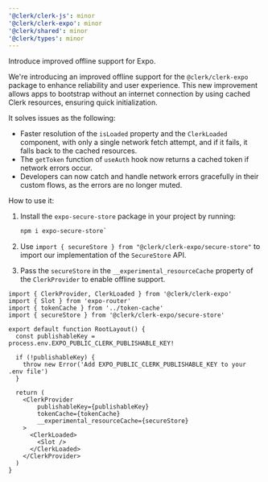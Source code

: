 ```yaml
---
'@clerk/clerk-js': minor
'@clerk/clerk-expo': minor
'@clerk/shared': minor
'@clerk/types': minor
---
```


Introduce improved offline support for Expo.

We're introducing an improved offline support for the `@clerk/clerk-expo` package to enhance reliability and user experience. This new improvement allows apps to bootstrap without an internet connection by using cached Clerk resources, ensuring quick initialization.

It solves issues as the following:

- Faster resolution of the `isLoaded` property and the `ClerkLoaded` component, with only a single network fetch attempt, and if it fails, it falls back to the cached resources.
- The `getToken` function of `useAuth` hook now returns a cached token if network errors occur.
- Developers can now catch and handle network errors gracefully in their custom flows, as the errors are no longer muted.

How to use it:

1. Install the `expo-secure-store` package in your project by running:

    ```bash
    npm i expo-secure-store`
    ```

2. Use `import { secureStore } from "@clerk/clerk-expo/secure-store"` to import our implementation of the `SecureStore` API.
3. Pass the `secureStore` in the `__experimental_resourceCache` property of the `ClerkProvider` to enable offline support.

```tsx
import { ClerkProvider, ClerkLoaded } from '@clerk/clerk-expo'
import { Slot } from 'expo-router'
import { tokenCache } from '../token-cache'
import { secureStore } from '@clerk/clerk-expo/secure-store'

export default function RootLayout() {
  const publishableKey = process.env.EXPO_PUBLIC_CLERK_PUBLISHABLE_KEY!

  if (!publishableKey) {
    throw new Error('Add EXPO_PUBLIC_CLERK_PUBLISHABLE_KEY to your .env file')
  }

  return (
    <ClerkProvider 
        publishableKey={publishableKey}
        tokenCache={tokenCache}
        __experimental_resourceCache={secureStore}
    >
      <ClerkLoaded>
        <Slot />
      </ClerkLoaded>
    </ClerkProvider>
  )
}
```
